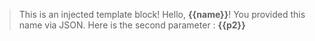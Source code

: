 > This is an injected template block!
> Hello, **{{name}}**! You provided this name via JSON.
> Here is the second parameter : **{{p2}}**